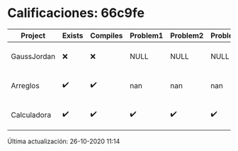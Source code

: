 # Calificaciones: 66c9fe
|Project|Exists|Compiles|Problem1|Problem2|Problem3|Extra|Grade|CommitHash|CommitDate|CheckDate|DueDate|Comments|
|-|-|-|-|-|-|-|-|-|-|-|-|-|
|GaussJordan|❌|❌|NULL|NULL|NULL|NULL|NULL|NULL|NULL|26-10-2020 11:14:30|29-10-2020 21:00:00|No se encontró el archivo en PracticasComputacionI/GaussJordan/GaussJordan.cpp|
|Arreglos|✔️|✔️|nan|nan|nan|nan|nan|b95beff221239287bae0aa14e2721fd135ad4f2b|22-10-2020 17:05:08|26-10-2020 10:47:38|22-10-2020 21:00:00|nan|
|Calculadora|✔️|✔️|✔️|✔️|✔️|✔️|10.0|2dce5efcacb9e273148d66bd3c8fab4d8c9d80e7|12-10-2020 17:31:53|15-10-2020 21:24:36|15-10-2020 21:00:00|nan|

Última actualización: 26-10-2020 11:14